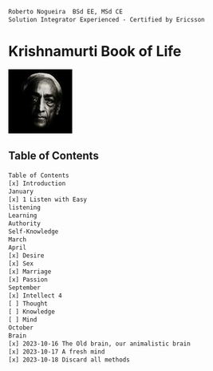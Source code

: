 ```
Roberto Nogueira  BSd EE, MSd CE
Solution Integrator Experienced - Certified by Ericsson
```

# Krishnamurti Book of Life

![ebook_cover](images/krishnamurti.png)

## Table of Contents

```
Table of Contents
[x] Introduction
January
[x] 1 Listen with Easy
listening
Learning
Authority
Self-Knowledge
March
April
[x] Desire
[x] Sex
[x] Marriage
[x] Passion
September
[x] Intellect 4
[ ] Thought
[ ] Knowledge
[ ] Mind
October
Brain
[x] 2023-10-16 The Old brain, our animalistic brain
[x] 2023-10-17 A fresh mind
[x] 2023-10-18 Discard all methods
```
